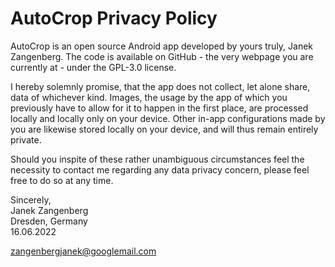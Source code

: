 # AutoCrop Privacy Policy

AutoCrop is an open source Android app developed by yours truly, Janek Zangenberg. The code is
available on GitHub - the very webpage you are currently at - under the GPL-3.0 license.

I hereby solemnly promise, that the app does not collect, let alone share, data of whichever kind.
Images, the usage by the app of which you previously have to allow for it to happen in the first
place, are processed locally and locally only on your device.
Other in-app configurations made by you are likewise stored locally on your device, and will thus
remain entirely private.

Should you inspite of these rather unambiguous circumstances feel the necessity to contact me
regarding any data privacy concern, please feel free to do so at any time.

Sincerely,\
Janek Zangenberg\
Dresden, Germany\
16.06.2022

zangenbergjanek@googlemail.com
